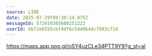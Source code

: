 ```yaml
---
source: LINE
date: 2025-07-29T09:30:14.975Z
messageId: 572019365680251222
userId: Ub72e0555cbf4df6c5440b4dc7993c71d
---
```


https://maps.app.goo.gl/oSY4uzCLe34PTT9Y9?g_st=al